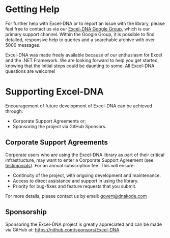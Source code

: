# Getting Help

For further help with Excel-DNA or to report an issue with the library, please feel free to contact us via our [Excel-DNA Google Group](http://groups.google.com/group/exceldna), which is our primary support channel. Within the Google Group, it is possible to find detailed, responsive help to queries and a searchable archive with over 5000 messages.

Excel-DNA was made freely available because of our enthusiasm for Excel and the .NET Framework. We are looking forward to help you get started, knowing that the initial steps could be daunting to some. All Excel-DNA questions are welcome!

# Supporting Excel-DNA

Encouragement of future development of Excel-DNA can be achieved through:

* Corporate Support Agreements or; 
* Sponsoring the project via GitHub Sponsors.

## Corporate Support Agreements

Corporate users who are using the Excel-DNA library as part of their critical infrastructure, may want to enter a Corporate Support Agreement (see [testimonials](/corporatesupportagreement)). For an annual subscription fee. This will ensure:

* Continuity of the project, with ongoing development and maintenance.
* Access to direct assistance and support in using the library.
* Priority for bug-fixes and feature requests that you submit.

For more details, please contact us by email: [govert@dnakode.com](mailto:govert@dnakode.com?Subject=Excel-DNA%20Support%20Agreement) 





## Sponsorship

Sponsoring the Excel-DNA project is greatly appreciated and can be made via GitHub at: https://github.com/sponsors/Excel-DNA